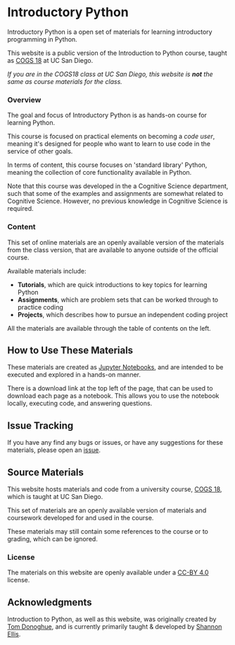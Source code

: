 # Introductory Python

Introductory Python is a open set of materials for learning introductory programming in Python.

This website is a public version of the Introduction to Python course, taught as
[COGS 18](https://github.com/COGS18/)
at UC San Diego.

_If you are in the COGS18 class at UC San Diego, this website is **not** the same as course materials for the class._

### Overview

The goal and focus of Introductory Python is as hands-on course for learning Python.

This course is focused on practical elements on becoming a _code user_, meaning it's
designed for people who want to learn to use code in the service of other goals.

In terms of content, this course focuses on 'standard library' Python, meaning the
collection of core functionality available in Python.

Note that this course was developed in the a Cognitive Science department, such that
some of the examples and assignments are somewhat related to Cognitive Science.
However, no previous knowledge in Cognitive Science is required.

### Content

This set of online materials are an openly available version of the materials from the class version, that are available to anyone outside of the official course.

Available materials include:

- **Tutorials**, which are quick introductions to key topics for learning Python
- **Assignments**, which are problem sets that can be worked through to practice coding
- **Projects**, which describes how to pursue an independent coding project

All the materials are available through the table of contents on the left.

## How to Use These Materials

These materials are created as
[Jupyter Notebooks](https://jupyter.org),
and are intended to be executed and explored in a hands-on manner.

There is a download link at the top left of the page, that can be used to download each page as a notebook.
This allows you to use the notebook locally, executing code, and answering questions.

## Issue Tracking

If you have any find any bugs or issues, or have any suggestions for these materials, please open an
[issue](https://github.com/IntroductoryPython/Site/issues).

## Source Materials

This website hosts materials and code from a university course,
[COGS 18](https://github.com/COGS18/),
which is taught at UC San Diego.

This set of materials are an openly available version of materials and coursework developed for and used in the course.

These materials may still contain some references to the course or to grading, which can be ignored.

### License

The materials on this website are openly available under a
[CC-BY 4.0](https://creativecommons.org/licenses/by/4.0/) license.

## Acknowledgments

Introduction to Python, as well as this website, was originally created by
[Tom Donoghue](https://tomdonoghue.github.io/), and is currently primarily taught & developed by
[Shannon Ellis](http://www.shanellis.com/).
